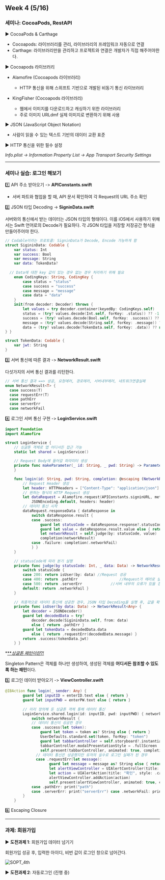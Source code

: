 ## Week 4 (5/16)

### 세미나: CocoaPods, RestAPI

▶️ CocoaPods & Carthage

- Cocoapods: 라이브러리를 관리, 라이브러리의 프레임워크 자동으로 연결
- Carthage: 라이브러리만을 관리하고 프로젝트와 연결은 개발자가 직접 해주어야한다. 



▶️ Cocoapods 라이브러리

- Alamofire (Cocoapods 라이브러리)
  - HTTP 통신을 위해 스위프트 기반으로 개발된 비동기 통신 라이브러리 

- KingFisher (Cocoapods 라이브러리)
  - 웹에서 이미지를 다운로드하고 캐싱하기 위한 라이브러리
  - 주로 이미지 URLdmf 실제 이미지로 변환하기 위해 사용



▶️ JSON (JavaScript Object Notation)

- 사람이 읽을 수 있는 텍스트 기반의 데이터 교환 표준



▶️ HTTP 통신을 위한 필수 설정

*Info.plist -> Information Property List -> App Transport Security Settings*



----

### 세미나 실습: 로그인 해보기

1️⃣ API 주소 받아오기 -> **APIConstants.swift**

- 서버 파트와 협업을 할 때, API 문서 확인하여 각 Request의 URL 주소 확인



2️⃣ JSON 타입 Decoding -> **SigninData.swift**

서버와의 통신에서 받는 데이터는 JSON 타입의 형태이다. 이를 iOS에서 사용하기 위해서는 Swift 언어로의 Decode가 필요하다. 각 JSON 타입을 저장할 저장공간 형식을 만들어주어야 한다.

```swift
// Codable이라는 프로토콜: SigninData가 Decode, Encode 가능하게 함
struct SigininData: Codable {
    var status: Int
    var success: Bool
    var message: String
    var data: TokenData?
    
  // Data에 대한 key 값이 있는 경우 없는 경우 처리하기 위해 필요
    enum CodingKeys: String, CodingKey {
        case status = "status"
        case success = "success"
        case message = "message"
        case data = "data"
    }
    init(from decoder: Decoder) throws {
        let values = try decoder.container(keyedBy: CodingKeys.self)
        status = (try? values.decode(Int.self, forKey: .status)) ?? -1
        success = (try? values.decode(Bool.self, forKey: .success)) ?? false
        message = (try? values.decode(String.self, forKey: .message)) ?? ""
        data = (try? values.decode(TokenData.self, forKey: .data)) ?? nil
} }

struct TokenData: Codable {
    var jwt: String
}
```



3️⃣ 서버 통신에 따른 결과 -> **NetworkResult.swift**

다섯가지의 서버 통신 결과를 리턴한다.

```swift
// 서버 통신 결과 ==> 성공, 요청에러, 경로에러, 서버내부에러, 네트워크연결실패
enum NetworkResult<T> {
  case success(T) 
  case requestErr(T) 
  case pathErr
  case serverErr 
  case networkFail
```



4️⃣ 로그인 서버 통신 구현 -> **LoginService.swift**

```swift
import Foundation
import Alamofire

struct LoginService {
    // 싱글톤 객체로 앱 어디서든 접근 가능
    static let shared = LoginService()
    
    // Request Body에 들어갈 파라미터 생성
    private func makeParameter(_ id: String, _ pwd: String) -> Parameters { return ["id": id, "password": pwd]
    }

    func login(id: String, pwd: String, completion: @escaping (NetworkResult<Any>) -> Void) {
        // Request Header 생성
        let header: HTTPHeaders = ["Content-Type": "application/json"]
        // 원하는 형식의 HTTP Request 생성
        let dataRequest = Alamofire.request(APIConstants.signinURL, method: .post, parameters: makeParameter(id, pwd), encoding:
            JSONEncoding.default, headers: header)
        // 데이터 통신 시작
        dataRequest.responseData { dataResponse in
            switch dataResponse.result {
            case .success:
                guard let statusCode = dataResponse.response?.statusCode else { return }
                guard let value = dataResponse.result.value else { return }
                let networkResult = self.judge(by: statusCode, value)
                completion(networkResult)
            case .failure: completion(.networkFail)
            } }
    }
    
    // statusCode에 따라 분기 실행
    private func judge(by statusCode: Int, _ data: Data) -> NetworkResult<Any> {
        switch statusCode {
        case 200: return isUser(by: data) //Request 성공
        case 400: return .pathErr					//Request가 에러로 실패한 경우, 보통 개발자의 잘못
        case 500: return .serverErr				//서버 내부의 오류가 있을 경우
        default: return .networkFail }
    }
    
    // 최종적으로 데이터 통신에 성공한 경우, JSON 타입 Decoding을 실행 후, 값을 확인한다
    private func isUser(by data: Data) -> NetworkResult<Any> {
        let decoder = JSONDecoder()
        guard let decodedData = try?
            decoder.decode(SigininData.self, from: data)
            else { return .pathErr }
        guard let tokenData = decodedData.data
            else { return .requestErr(decodedData.message) }
        return .success(tokenData.jwt)
    } }

```

*<u>***싱글톤 패턴이란?!</u>*

Singleton Pattern은 객체를 하나만 생성하여, 생성된 객체를 **어디서든 참조할 수 있도록 하는 패턴**이다.



5️⃣ 로그인 데이터 받아오기 -> **ViewController.swift**

```swift
@IBAction func login(_ sender: Any) {
        guard let inputID = enterID.text else { return }
        guard let inputPWD = enterPW.text else { return }
        
        // 미리 정의해 둔 싱글톤 객체 통해 데이터 통신
        LoginService.shared.login(id: inputID, pwd: inputPWD) { networkResult in
            switch networkResult {
            // 데이터 통신이 성공한 경우
            case .success(let token):
                guard let token = token as? String else { return }
                UserDefaults.standard.set(token, forKey: "token")
                guard let tabbarController = self.storyboard?.instantiateViewController(identifier: "customTabbarController") as? UITabBarController else { return }
                tabbarController.modalPresentationStyle = .fullScreen
                self.present(tabbarController, animated: true, completion: nil) 
              // 데이터 통신은 성공했지만 유저의 실수로 로그인 실패가 된 경우
              case .requestErr(let message):
                    guard let message = message as? String else { return }
                    let alertViewController = UIAlertController(title: "로그인 실패", message: message, preferredStyle: .alert)
                    let action = UIAlertAction(title: "확인", style: .cancel, handler: nil)
                    alertViewController.addAction(action)
                    self.present(alertViewController, animated: true, completion: nil)
            case .pathErr: print("path")
            case .serverErr: print("serverErr") case .networkFail: print("networkFail") }
        }
    }
```



6️⃣ Escaping Closure



----

### 과제: 회원가입

▶️ **도전과제 1**: 회원가입 데이터 넘기기

회원가입 성공 후, 입력한 아이디, 비번 값이 로그인 창으로 넘어간다.

![SOPT_4th](https://user-images.githubusercontent.com/46921003/82655617-66465b80-9c5d-11ea-9c92-b37f894a5b18.gif)



▶️ **도전과제 2**:  자동로그인 (진행 중)

